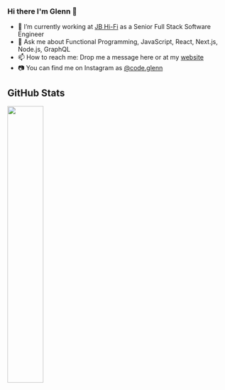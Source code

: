 ### Hi there I'm Glenn 👋

- 🔭 I’m currently working at [JB Hi-Fi](https://github.com/JBHi-fi) as a Senior Full Stack Software Engineer
- 💬 Ask me about Functional Programming, JavaScript, React, Next.js, Node.js, GraphQL
- 📫 How to reach me: Drop me a message here or at my [website](https://www.codeglenn.com)
- 📷 You can find me on Instagram as [@code.glenn](https://www.instagram.com/code.glenn/)

<!--
**Gurenax/Gurenax** is a ✨ _special_ ✨ repository because its `README.md` (this file) appears on your GitHub profile.

Here are some ideas to get you started:

- 🔭 I’m currently working on ...
- 🌱 I’m currently learning ...
- 👯 I’m looking to collaborate on ...
- 🤔 I’m looking for help with ...
- 💬 Ask me about ...
- 📫 How to reach me: ...
- 😄 Pronouns: ...
- ⚡ Fun fact: ...
-->

## GitHub Stats

<a href="https://codeglenn.com" style="width: 50%; max-width: 50%">
  <img align="center" src="https://github-readme-stats.vercel.app/api/top-langs/?username=Gurenax&layout=compact&theme=tokyonight&langs_count=8&hide=abap" width="40%"/>
</a>
